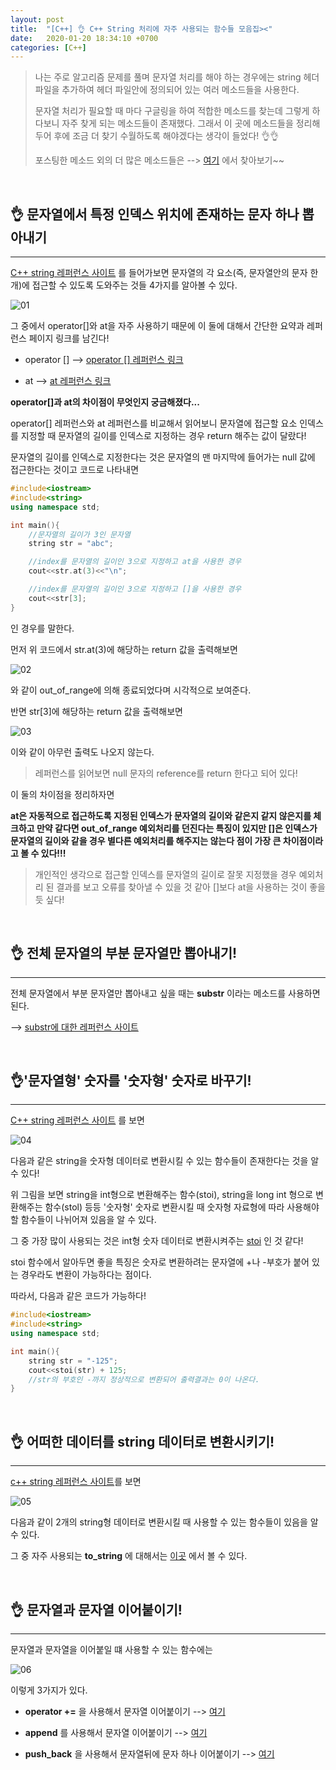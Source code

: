 ```yaml
---
layout: post
title:  "[C++] 👌 C++ String 처리에 자주 사용되는 함수들 모음집><"
date:   2020-01-20 18:34:10 +0700
categories: [C++]
---
```


> 나는 주로 알고리즘 문제를 풀며 문자열 처리를 해야 하는 경우에는 string 헤더 파일을 추가하여 헤더 파일안에 정의되어 있는 여러 메소드들을 사용한다.
>
> 문자열 처리가 필요할 때 마다 구글링을 하여 적합한 메소드를 찾는데 그렇게 하다보니 자주 찾게 되는 메소드들이 존재했다. 그래서 이 곳에 메소드들을 정리해두어 후에 조금 더 찾기 수월하도록 해야겠다는 생각이 들었다! 👌👌
>
> 포스팅한 메소드 외의 더 많은 메소드들은 --> [여기](http://www.cplusplus.com/reference/string/) 에서 찾아보기~~

<br>

## 👌 문자열에서 특정 인덱스 위치에 존재하는 문자 하나 뽑아내기
---

[C++ string 레퍼런스 사이트](http://www.cplusplus.com/reference/string/string/) 를 들어가보면 문자열의 각 요소(즉, 문자열안의 문자 한개)에 접근할 수 있도록 도와주는 것들 4가지를 알아볼 수 있다. 

![01](https://user-images.githubusercontent.com/31889335/72699599-71dd2500-3b8c-11ea-9a30-0befbfe93aef.PNG)

그 중에서 operator[]와 at을 자주 사용하기 때문에 이 둘에 대해서 간단한 요약과 레퍼런스 페이지 링크를 남긴다!

- operator [] --> [operator [] 레퍼런스 링크](http://www.cplusplus.com/reference/string/string/operator[]/)

- at --> [at 레퍼런스 링크](http://www.cplusplus.com/reference/string/string/at/)

__operator[]과 at의 차이점이 무엇인지 궁금해졌다...__

operator[] 레퍼런스와 at 레퍼런스를 비교해서 읽어보니 문자열에 접근할 요소 인덱스를 지정할 때 문자열의 길이를 인덱스로 지정하는 경우 return 해주는 값이 달랐다!

문자열의 길이를 인덱스로 지정한다는 것은 문자열의 맨 마지막에 들어가는 null 값에 접근한다는 것이고 코드로 나타내면

~~~c++
#include<iostream>
#include<string>
using namespace std;

int main(){
    //문자열의 길이가 3인 문자열
	string str = "abc";

    //index를 문자열의 길이인 3으로 지정하고 at을 사용한 경우
	cout<<str.at(3)<<"\n";

    //index를 문자열의 길이인 3으로 지정하고 []을 사용한 경우
	cout<<str[3];
}
~~~

인 경우를 말한다. 

먼저 위 코드에서 str.at(3)에 해당하는 return 값을 출력해보면

![02](https://user-images.githubusercontent.com/31889335/72700238-abaf2b00-3b8e-11ea-8c93-6d2018213fe2.PNG)

와 같이 out_of_range에 의해 종료되었다며 시각적으로 보여준다.

반면 str[3]에 해당하는 return 값을 출력해보면 

![03](https://user-images.githubusercontent.com/31889335/72700364-08aae100-3b8f-11ea-9ab5-1edb293bca9d.PNG)

이와 같이 아무런 출력도 나오지 않는다. 

> 레퍼런스를 읽어보면 null 문자의 reference를 return 한다고 되어 있다!

이 둘의 차이점을 정리하자면

__at은 자동적으로 접근하도록 지정된 인덱스가 문자열의 길이와 같은지 같지 않은지를 체크하고 만약 같다면 out_of_range 예외처리를 던진다는 특징이 있지만 []은 인덱스가 문자열의 길이와 같을 경우 별다른 예외처리를 해주지는 않는다 점이 가장 큰 차이점이라고 볼 수 있다!!!__

> 개인적인 생각으로 접근할 인덱스를 문자열의 길이로 잘못 지정했을 경우 예외처리 된 결과를 보고 오류를 찾아낼 수 있을 것 같아 []보다 at을 사용하는 것이 좋을듯 싶다!

<br>

## 👌 전체 문자열의 부분 문자열만 뽑아내기!
---

전체 문자열에서 부분 문자열만 뽑아내고 싶을 때는 __substr__ 이라는 메소드를 사용하면 된다.

--> [substr에 대한 레퍼런스 사이트](http://www.cplusplus.com/reference/string/string/substr/)

<br>

## 👌'문자열형' 숫자를 '숫자형' 숫자로 바꾸기!
---

[C++ string 레퍼런스 사이트](http://www.cplusplus.com/reference/string/) 를 보면 

![04](https://user-images.githubusercontent.com/31889335/72700813-612eae00-3b90-11ea-898d-35e294d21e69.PNG)

다음과 같은 string을 숫자형 데이터로 변환시킬 수 있는 함수들이 존재한다는 것을 알 수 있다!

위 그림을 보면 string을 int형으로 변환해주는 함수(stoi), string을 long int 형으로 변환해주는 함수(stol) 등등 '숫자형' 숫자로 변환시킬 때 숫자형 자료형에 따라 사용해야할 함수들이 나뉘어져 있음을 알 수 있다.

그 중 가장 많이 사용되는 것은 int형 숫자 데이터로 변환시켜주는 [stoi](http://www.cplusplus.com/reference/string/stoi/) 인 것 같다!

stoi 함수에서 알아두면 좋을 특징은 숫자로 변환하려는 문자열에 +나 -부호가 붙어 있는 경우라도 변환이 가능하다는 점이다. 

따라서, 다음과 같은 코드가 가능하다!

~~~c++
#include<iostream>
#include<string>
using namespace std;

int main(){
	string str = "-125";
	cout<<stoi(str) + 125;
    //str의 부호인 -까지 정상적으로 변환되어 출력결과는 0이 나온다.
}
~~~

<br>

## 👌 어떠한 데이터를 string 데이터로 변환시키기!
---

[c++ string 레퍼런스 사이트](http://www.cplusplus.com/reference/string/)를 보면 

![05](https://user-images.githubusercontent.com/31889335/72701087-6a6c4a80-3b91-11ea-88f2-749da01f33bb.PNG)

다음과 같이 2개의 string형 데이터로 변환시킬 때 사용할 수 있는 함수들이 있음을 알 수 있다.

그 중 자주 사용되는 __to_string__ 에 대해서는 [이곳](http://www.cplusplus.com/reference/string/to_string/) 에서 볼 수 있다.

<br>

## 👌 문자열과 문자열 이어붙이기!
---

문자열과 문자열을 이어붙일 떄 사용할 수 있는 함수에는 

![06](https://user-images.githubusercontent.com/31889335/72701327-3fcec180-3b92-11ea-874d-3ac4a1fabf0e.PNG)

이렇게 3가지가 있다. 

- __operator +=__ 을 사용해서 문자열 이어붙이기 --> [여기](http://www.cplusplus.com/reference/string/string/operator+=/)

- __append__ 를 사용해서 문자열 이어붙이기 --> [여기](http://www.cplusplus.com/reference/string/string/append/)

- __push_back__ 을 사용해서 문자열뒤에 문자 하나 이어붙이기 --> [여기](http://www.cplusplus.com/reference/string/string/push_back/)

<br>



